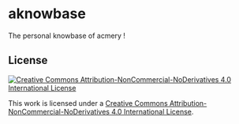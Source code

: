 # aknowbase

The personal knowbase of acmery !

## License

[![Creative Commons Attribution-NonCommercial-NoDerivatives 4.0 International License](https://i.creativecommons.org/l/by-nc-nd/4.0/88x31.png "Creative Commons Attribution-NonCommercial-NoDerivatives 4.0 International License")](./LICENSE)

This work is licensed under a [Creative Commons Attribution-NonCommercial-NoDerivatives 4.0 International License](./LICENSE).
